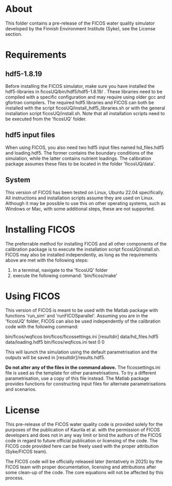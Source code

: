 # About

This folder contains a pre-release of the FICOS water quality simulator developed by the Finnish Environment Institute (Syke), see the License section.

# Requirements

## hdf5-1.8.19

Before installing the FICOS simulator, make sure you have installed the hdf5-libraries in ficosUQ/bin/hdf5/hdf5-1.8.19/ . These libraries need to be compiled with a specific configuration and may require using older gcc and gfortran compilers.
The required hdf5 libraries and FICOS can both be installed with the script ficosUQ/install_hdf5_libraries.sh or with the general installation script ficosUQ/install.sh. Note that all installation scripts need to be executed from the 'ficosUQ' folder.

## hdf5 input files

When using FICOS, you also need two hdf5 input files named hd_files.hdf5 and loading.hdf5. The former contains the boundary conditions of the simulation, while the latter contains nutrient loadings. The calibration package assumes these files to be located in the folder 'ficosUQ/data'.

## System

This version of FICOS has been tested on Linux, Ubuntu 22.04 specifically. All instructions and installation scripts assume they are used on Linux. Although it may be possible to use this on other operating systems, such as Windows or Mac, with some additional steps, these are not supported. 

# Installing FICOS

The preferrable method for installing FICOS and all other components of the calibration package is to execute the installation script ficosUQ/install.sh. FICOS may also be installed independently, as long as the requirements above are met with the following steps:

1. In a terminal, navigate to the 'ficosUQ' folder
2. execute the following command: 'bin/ficos/make'

# Using FICOS

This version of FICOS is meant to be used with the Matlab package with functions 'run_sim' and 'runFICOSparallel'.
Assuming you are in the 'ficosUQ' folder, FICOS can also be used independently of the calibration code with the following command:

bin/ficos/wqficos bin/ficos/ficossettings.ini [resultdir] data/hd_files.hdf5 data/loading.hdf5 bin/ficos/wqficos.ini test 0 0

This will launch the simulation using the default parametrisation and the outputs will be saved in [resultdir]/results.hdf5.

**Do not alter any of the files in the command above.** The ficossettings.ini file is used as the template for other parametrisations. To try a different parametrisation, use a copy of this file instead. The Matlab package provides functions for constructing input files for alternate parametrisations and scenarios. 

# License

This pre-release of the FICOS water quality code is provided solely for the purposes of the publication of Kaurila et al. with the permission of FICOS developers and does not in any way limit or bind the authors of the FICOS code in regard to future official publication or licensing of the code. The FICOS code provided here can be freely used with the proper attribution (Syke/FICOS team).

The FICOS code will be officially released later (tentatively in 2025) by the FICOS team with proper documentation, licensing and attributions after some clean-up of the code. The core equations will not be affected by this process.




